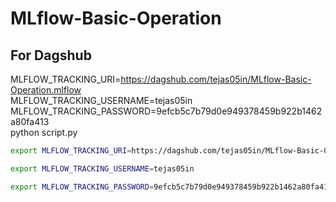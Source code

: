 # MLflow-Basic-Operation

## For Dagshub
MLFLOW_TRACKING_URI=https://dagshub.com/tejas05in/MLflow-Basic-Operation.mlflow \
MLFLOW_TRACKING_USERNAME=tejas05in \
MLFLOW_TRACKING_PASSWORD=9efcb5c7b79d0e949378459b922b1462a80fa413 \
python script.py

```bash
export MLFLOW_TRACKING_URI=https://dagshub.com/tejas05in/MLflow-Basic-Operation.mlflow

export MLFLOW_TRACKING_USERNAME=tejas05in

export MLFLOW_TRACKING_PASSWORD=9efcb5c7b79d0e949378459b922b1462a80fa413

```
